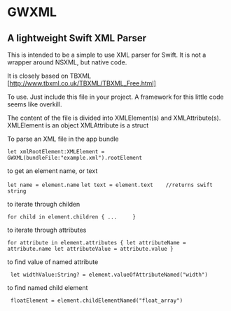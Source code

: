# GWXML
A lightweight Swift XML Parser
------------------------------

This is intended to be a simple to use XML parser for Swift. 
It is not a wrapper around NSXML, but native code.

It is closely based on TBXML 
[http://www.tbxml.co.uk/TBXML/TBXML_Free.html]
>
To use.
Just include this file in your project. 
A framework for this little code seems like overkill.
>
The content of the file is divided into XMLElement(s) and XMLAttribute(s).
XMLElement is an object
XMLAttribute is a struct
>
>
To parse an XML file in the app bundle

`let xmlRootElement:XMLElement = GWXML(bundleFile:"example.xml").rootElement`

>
to get an element name, or text
  
  `let name = element.name`
  `let text = element.text    //returns swift string`
  
 > 
to iterate through childen

`for child in element.children
  {
    ...    
  }`
>

to iterate through attributes
  
`for attribute in element.attributes
{
        let attributeName = attribute.name
        let attributeValue = attribute.value
}`

>
to find value of named attribute

` let widthValue:String? = element.valueOfAttributeNamed("width")`

>
to find named child element
 
` floatElement = element.childElementNamed("float_array")`




